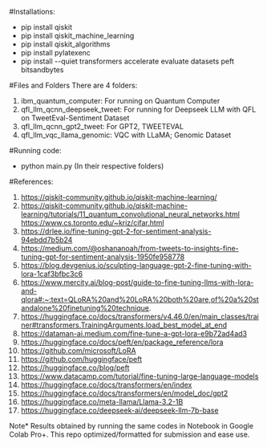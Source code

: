
#Installations:

- pip install qiskit
- pip install qiskit_machine_learning
- pip install qiskit_algorithms
- pip install pylatexenc
- pip install --quiet transformers accelerate evaluate datasets peft bitsandbytes

#Files and Folders
There are 4 folders:
1. ibm_quantum_computer: For running on Quantum Computer
2. qfl_llm_qcnn_deepseek_tweet: For running for Deepseek LLM with QFL on TweetEval-Sentiment Dataset
3. qfl_llm_qcnn_gpt2_tweet: For GPT2, TWEETEVAL
4. qfl_llm_vqc_llama_genomic: VQC with LLaMA; Genomic Dataset


#Running code:
- python main.py (In their respective folders) 



#References:
1. https://qiskit-community.github.io/qiskit-machine-learning/
2. https://qiskit-community.github.io/qiskit-machine-learning/tutorials/11_quantum_convolutional_neural_networks.html https://www.cs.toronto.edu/~kriz/cifar.html
2. https://drlee.io/fine-tuning-gpt-2-for-sentiment-analysis-94ebdd7b5b24
3. https://medium.com/@oshananoah/from-tweets-to-insights-fine-tuning-gpt-for-sentiment-analysis-1950fe958778
4. https://blog.devgenius.io/sculpting-language-gpt-2-fine-tuning-with-lora-1caf3bfbc3c6
5. https://www.mercity.ai/blog-post/guide-to-fine-tuning-llms-with-lora-and-qlora#:~:text=QLoRA%20and%20LoRA%20both%20are,of%20a%20standalone%20finetuning%20technique.
6. https://huggingface.co/docs/transformers/v4.46.0/en/main_classes/trainer#transformers.TrainingArguments.load_best_model_at_end
7. https://dataman-ai.medium.com/fine-tune-a-gpt-lora-e9b72ad4ad3
11. https://huggingface.co/docs/peft/en/package_reference/lora
12. https://github.com/microsoft/LoRA
13. https://github.com/huggingface/peft
14. https://huggingface.co/blog/peft
15. https://www.datacamp.com/tutorial/fine-tuning-large-language-models
16. https://huggingface.co/docs/transformers/en/index
17. https://huggingface.co/docs/transformers/en/model_doc/gpt2
18. https://huggingface.co/meta-llama/Llama-3.2-1B
19. https://huggingface.co/deepseek-ai/deepseek-llm-7b-base


Note* Results obtained by running the same codes in Notebook in Google Colab Pro+. This repo optimized/formatted for submission and ease use.

